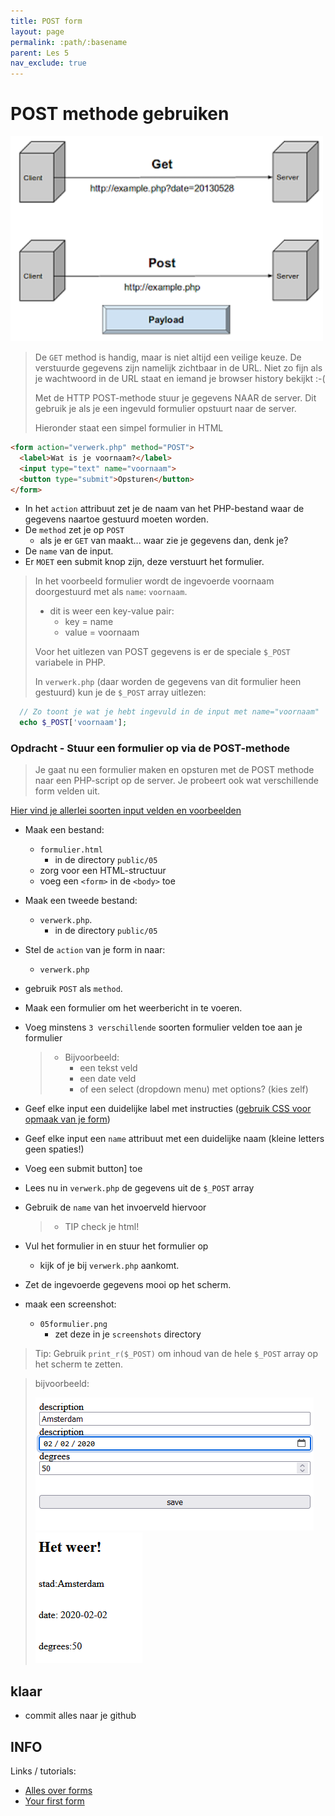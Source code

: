 ```yaml
---
title: POST form
layout: page 
permalink: :path/:basename 
parent: Les 5 
nav_exclude: true
---
```


# POST methode gebruiken

![Get vs POST](img/get-vs-post.png)

> De `GET` method is handig, maar is niet altijd een veilige keuze. De verstuurde gegevens zijn namelijk zichtbaar in de URL. Niet zo fijn als je wachtwoord in de URL staat en iemand je browser history bekijkt :-(
>
> Met de HTTP POST-methode stuur je gegevens NAAR de server. Dit gebruik je als je een ingevuld formulier opstuurt naar de server.
> 
> Hieronder staat een simpel formulier in HTML

```html
<form action="verwerk.php" method="POST">
  <label>Wat is je voornaam?</label>
  <input type="text" name="voornaam">
  <button type="submit">Opsturen</button>
</form>
```

- In het `action` attribuut zet je de naam van het PHP-bestand waar de gegevens naartoe gestuurd moeten worden.
- De `method` zet je op `POST` 
  - als je er `GET` van maakt... waar zie je gegevens dan, denk je?
- De `name` van de input.
- Er `MOET` een submit knop zijn, deze verstuurt het formulier.

> In het voorbeeld formulier wordt de ingevoerde voornaam doorgestuurd met als `name`: `voornaam`.
> - dit is weer een key-value pair:
>   - key = name
>   - value = voornaam
>
> Voor het uitlezen van POST gegevens is er de speciale `$_POST` variabele in PHP.
> 
> In `verwerk.php` (daar worden de gegevens van dit formulier heen gestuurd) kun je de `$_POST` array uitlezen:

```php
  // Zo toont je wat je hebt ingevuld in de input met name="voornaam"
  echo $_POST['voornaam']; 
```

### Opdracht - Stuur een formulier op via de POST-methode 

> Je gaat nu een formulier maken en opsturen met de POST methode naar een PHP-script op de server. Je probeert ook wat verschillende form velden uit.

[Hier vind je allerlei soorten input velden en voorbeelden](https://www.w3schools.com/html/html_forms.asp)

- Maak een bestand:
  - `formulier.html`
    - in de directory `public/05`
  - zorg voor een HTML-structuur 
  - voeg een `<form>` in de `<body>` toe

- Maak een tweede bestand:
  - `verwerk.php`.
    - in de directory `public/05`
- Stel de `action` van je form in naar:
  - `verwerk.php`
- gebruik `POST` als `method`.

- Maak een formulier om het weerbericht in te voeren.
- Voeg minstens `3 verschillende` soorten formulier velden toe aan je formulier
  > - Bijvoorbeeld:
  >   - een tekst veld 
  >   - een date veld
  >   - of een select (dropdown menu) met options? (kies zelf)
- Geef elke input een duidelijke label met instructies ([gebruik CSS voor opmaak van je form](https://www.w3schools.com/css/css_form.asp))
- Geef elke input een `name` attribuut met een duidelijke naam (kleine letters geen spaties!)
- Voeg een submit button] toe 

- Lees nu in `verwerk.php` de gegevens uit de `$_POST` array 
- Gebruik de `name` van het invoerveld hiervoor
  > - TIP check je html!
- Vul het formulier in en stuur het formulier op
  - kijk of je bij `verwerk.php` aankomt.
- Zet de ingevoerde gegevens mooi op het scherm.
- maak een screenshot:
  - `05formulier.png`
    - zet deze in je `screenshots` directory

> Tip: Gebruik `print_r($_POST)` om inhoud van de hele `$_POST` array op het scherm te zetten.

> bijvoorbeeld:
>
> ![](img/input.PNG)
> ![](img/verwerk.PNG)

## klaar
- commit alles naar je github


## INFO
Links / tutorials:

- [Alles over forms](https://developer.mozilla.org/en-US/docs/Learn/Forms)
- [Your first form](https://developer.mozilla.org/en-US/docs/Learn/Forms/Your_first_form)
 
